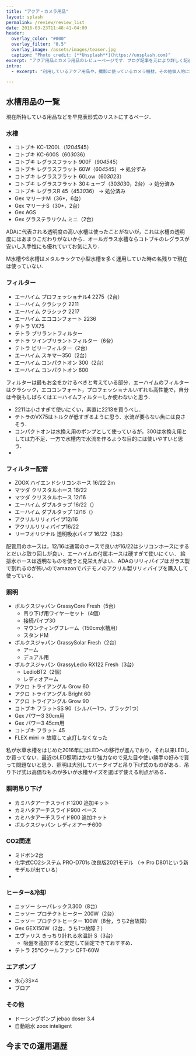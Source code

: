 ```yaml
---
title: "アクア・カメラ用品"
layout: splash
permalink: /review/review_list
date: 2016-03-23T11:48:41-04:00
header:
  overlay_color: "#000"
  overlay_filter: "0.5"
  overlay_image: /assets/images/teaser.jpg
  caption: "Photo credit: [**Unsplash**](https://unsplash.com)"
excerpt: "アクア用品とカメラ用品のレビューページです．ブログ記事を元により詳しく記述していこうと考えています．（現在工事中）"
intro:
  - excerpt: "利用しているアクア用品や，撮影に使っているカメラ機材，その他個人的に記事を残しておきたい物についてレビューや所感を書いていきます．"

---
```



## 水槽用品の一覧

現在所持している用品などを早見表形式のリストにするページ．

### 水槽

- コトブキ KC-1200L（120*45*45）
- コトブキ KC-600S（60*30*36）
- コトブキ レグラスフラット 900F（90*45*45）
- コトブキ レグラスフラット 60W（60*45*45）→ 処分ずみ
- コトブキ レグラスフラット 60Low（60*30*23）
- コトブキ レグラスフラット 30キューブ（30*30*30，2台）→ 処分済み
- コトブキ レグラスR 45（45*30*36） → 処分済み
- Gex マリーナM（36*，6台）
- Gex マリーナS（30*，2台）
- Gex AGS
- Gex グラステラリウム ミニ（2台） 

ADAに代表される透明度の高い水槽は使ったことがないが，これは水槽の透明度にはあまりこだわりがないから．オールガラス水槽ならコトブキのレグラスが安いし入手性にも優れていてお気に入り．

M水槽やS水槽はメタルラックで小型水槽を多く運用していた時の名残りで現在は使っていない．


### フィルター

- エーハイム プロフェッショナル4 2275（2台）
- エーハイム クラシック 2211
- エーハイム クラシック 2217
- エーハイム エココンフォート 2236
- テトラ VX75
- テトラ ブリラントフィルター
- テトラ ツインブリラントフィルター（6台）
- テトラ ビリーフィルター（2台）
- エーハイム スキマー350（2台）
- エーハイム コンパクトオン 300（2台）
- エーハイム コンパクトオン 600


フィルターは最もお金をかけるべきと考えている部分．エーハイムのフィルターはクラシック，エココンフォート，プロフェッショナルいずれも高性能で，自分は今後もしばらくはエーハイムフィルターしか使わないと思う．

- 2211は小さすぎて使いにくい，素直に2213を買うべし．
- テトラのVX75はトルクが低すぎるように思う．水流が要らない魚には良さそう．
- コンパクトオンは水換え用のポンプとして使っているが，300は水換え用としては力不足．一方で水槽内で水流を作るような目的には使いやすいと思う．
- 



### フィルター配管

- ZOOX ハイエンドシリコンホース 16/22 2m
- マツダ クリスタルホース 16/22
- マツダ クリスタルホース 12/16
- エーハイム ダブルタップ 16/22（）
- エーハイム ダブルタップ 12/16（）
- アクリルリリィパイプ12/16
- アクリルリリィパイプ16/22
- リーフオリジナル 透明吸水パイプ 16/22（3本）

配管用のホースは，12/16は通常のホースで良いが16/22はシリコンホースにするとだいぶ取り回しが良い．エーハイムの付属ホースは硬すぎて使いにくい．
給排水ホースは透明なものを使うと見栄えがよい．ADAのリリィパイプはガラス製で割れるのが怖いのでamazonでパチモノのアクリル製リリィパイプを購入して使っている．

### 照明

- ボルクスジャパン GrassyCore Fresh（5台）
  - 吊り下げ用ワイヤーセット（4個）
  - 接続パイプ30
  - マウンティングフレーム（150cm水槽用）
  - スタンドM
- ボルクスジャパン GrassySolar Fresh（2台）
  - アーム
  - デュアル用
- ボルクスジャパン GrassyLedio RX122 Fresh（3台）
  - LedioBT2（2個）
  - レディオアーム
- アクロ トライアングル Grow 60
- アクロ トライアングル Bright 60
- アクロ トライアングル Grow 90
- コトブキ フラットSS 90（シルバー1つ，ブラック1つ）
- Gex パワー3 30cm用
- Gex パワー3 45cm用
- コトブキ フラット 45
- FLEX mini → 故障して点灯しなくなった

私が水草水槽をはじめた2016年にはLEDへの移行が進んでおり，それ以来LEDしか買ってない．最近のLED照明はかなり強力なので見た目や使い勝手の好みで買って問題ないと思う．照明は大別してバータイプと吊り下げ式のものがある．吊り下げ式は高価なものが多いが水槽サイズを選ばず使える利点がある．



### 照明吊り下げ

- カミハタアーチスライド1200 追加キット
- カミハタアーチスライド900 ベース
- カミハタアーチスライド900 追加キット
- ボルクスジャパン レディオアーチ600




### CO2関連

- ミドボン2台
- 化学式CO2システム PRO-D701s 改良版2021モデル （→ Pro D801という新モデルが出ている）
- 

### ヒーター&冷却

- ニッソー シーパレックス300（8台）
- ニッソー プロテクトヒーター 200W（2台）
- ニッソー プロテクトヒーター 100W（8台，うち2台故障）
- Gex GEX150W（2台，うち1つ故障？）
- エヴァリス きっちり計れる水温計 S（3台）
  - 吸盤を追加すると安定して固定できておすすめ．
- テトラ 25°Cクールファン CFT-60W


### エアポンプ

- 水心3S×4
- ブロア

### その他

- ドーシングポンプ jebao doser 3.4
- 自動給水 zoox inteligent

## 今までの運用遍歴

